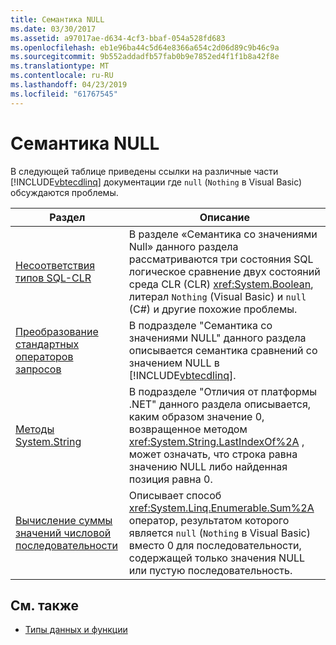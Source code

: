```yaml
---
title: Семантика NULL
ms.date: 03/30/2017
ms.assetid: a97017ae-d634-4cf3-bbaf-054a528fd683
ms.openlocfilehash: eb1e96ba44c5d64e8366a654c2d06d89c9b46c9a
ms.sourcegitcommit: 9b552addadfb57fab0b9e7852ed4f1f1b8a42f8e
ms.translationtype: MT
ms.contentlocale: ru-RU
ms.lasthandoff: 04/23/2019
ms.locfileid: "61767545"
---
```

# <a name="null-semantics"></a>Семантика NULL
В следующей таблице приведены ссылки на различные части [!INCLUDE[vbtecdlinq](../../../../../../includes/vbtecdlinq-md.md)] документации где `null` (`Nothing` в Visual Basic) обсуждаются проблемы.  
  
|Раздел|Описание|  
|-----------|-----------------|  
|[Несоответствия типов SQL-CLR](../../../../../../docs/framework/data/adonet/sql/linq/sql-clr-type-mismatches.md)|В разделе «Семантика со значениями Null» данного раздела рассматриваются три состояния SQL логическое сравнение двух состояний среда CLR (CLR) <xref:System.Boolean>, литерал `Nothing` (Visual Basic) и `null` (C#) и другие похожие проблемы.|  
|[Преобразование стандартных операторов запросов](../../../../../../docs/framework/data/adonet/sql/linq/standard-query-operator-translation.md)|В подразделе "Семантика со значениями NULL" данного раздела описывается семантика сравнений со значением NULL в [!INCLUDE[vbtecdlinq](../../../../../../includes/vbtecdlinq-md.md)].|  
|[Методы System.String](../../../../../../docs/framework/data/adonet/sql/linq/system-string-methods.md)|В подразделе "Отличия от платформы .NET" данного раздела описывается, каким образом значение 0, возвращенное методом <xref:System.String.LastIndexOf%2A> , может означать, что строка равна значению NULL либо найденная позиция равна 0.|  
|[Вычисление суммы значений числовой последовательности](../../../../../../docs/framework/data/adonet/sql/linq/compute-the-sum-of-values-in-a-numeric-sequence.md)|Описывает способ <xref:System.Linq.Enumerable.Sum%2A> оператор, результатом которого является `null` (`Nothing` в Visual Basic) вместо 0 для последовательности, содержащей только значения NULL или пустую последовательность.|  
  
## <a name="see-also"></a>См. также

- [Типы данных и функции](../../../../../../docs/framework/data/adonet/sql/linq/data-types-and-functions.md)

